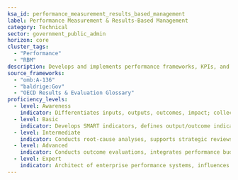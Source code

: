 ```yaml
---
ksa_id: performance_measurement_results_based_management
label: Performance Measurement & Results-Based Management
category: Technical
sector: government_public_admin
horizon: core
cluster_tags:
  - "Performance"
  - "RBM"
description: Develops and implements performance frameworks, KPIs, and data-driven reviews to ensure programs deliver results aligned with strategic goals and statutory mandates.
source_frameworks: 
  - "omb:A-136"
  - "baldrige:Gov"
  - "OECD Results & Evaluation Glossary"
proficiency_levels:
  - level: Awareness
    indicator: Differentiates inputs, outputs, outcomes, impact; collects performance data and updates dashboards per guidance.
  - level: Basic
    indicator: Develops SMART indicators, defines output/outcome indicators and drafts quarterly performance narratives.
  - level: Intermediate
    indicator: Conducts root-cause analyses, supports strategic reviews, collects data, reports progress, and recommends corrective actions.
  - level: Advanced
    indicator: Conducts outcome evaluations, integrates performance budgeting, facilitates data-driven decision forums, and validates data quality.
  - level: Expert
    indicator: Architect of enterprise performance systems, influences legislative reporting standards, and trains senior leaders.
---
```

